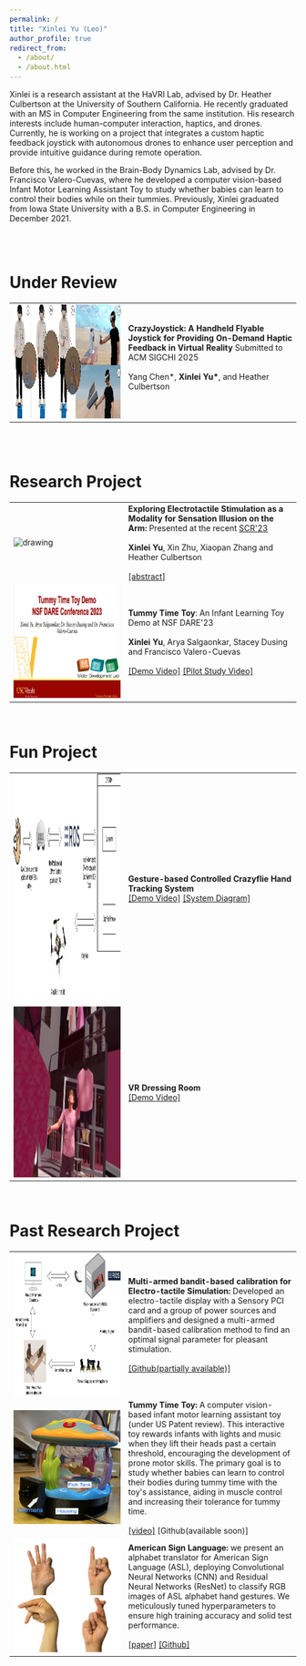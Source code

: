 ```yaml
---
permalink: /
title: "Xinlei Yu (Leo)"
author_profile: true
redirect_from: 
  - /about/
  - /about.html
---
```


Xinlei is a research assistant at the HaVRI Lab, advised by Dr. Heather Culbertson at the University of Southern California. He recently graduated with an MS in Computer Engineering from the same institution. His research interests include human-computer interaction, haptics, and drones. Currently, he is working on a project that integrates a custom haptic feedback joystick with autonomous drones to enhance user perception and provide intuitive guidance during remote operation.

Before this, he worked in the Brain-Body Dynamics Lab, advised by Dr. Francisco Valero-Cuevas, where he developed a computer vision-based Infant Motor Learning Assistant Toy to study whether babies can learn to control their bodies while on their tummies. Previously, Xinlei graduated from Iowa State University with a B.S. in Computer Engineering in December 2021.







<br>
<br>

# Under Review

<table>
<tr>
<td style="width:40%">
<img src="https://github.com/XinleiYu-Leo/XinleiYu-Leo.github.io/blob/master/images/crazy_teaser_new.png" alt="teaser" height="200" width="700"/>
</td>
<td style="width:60%">
<strong>CrazyJoystick: A Handheld Flyable Joystick for Providing On-Demand Haptic Feedback in Virtual Reality</strong> Submitted to ACM SIGCHI 2025 
<br><br>
Yang Chen*, <strong>Xinlei Yu*</strong>, and Heather Culbertson
<br><br>
</td>
</tr>
</table>

<br>
<br>

# Research Project 

<table>
<tr>
<td style="width:40%">
<img src="https://raw.githubusercontent.com/XinleiYu-Leo/Xinlei-leo.github.io/master/assets/images/talk_SCR.png" alt="drawing" height="200" width="400"/>
</td>
<td style="width:60%">
<strong>Exploring Electrotactile Stimulation as a Modality for Sensation Illusion on the Arm:</strong> Presented at the recent <a href="https://sites.uci.edu/scr2023/schedule/">SCR'23</a>
<br><br>
<strong>Xinlei Yu</strong>, Xin Zhu, Xiaopan Zhang and Heather Culbertson
<br><br>
<a href="https://bpb-us-e2.wpmucdn.com/sites.uci.edu/dist/2/5230/files/2023/09/66_SCR_23_Xinlei_Yu.pdf">[abstract]</a>
</td>
</tr>
<tr>
<td style="width:40%">
<img src="https://raw.githubusercontent.com/XinleiYu-Leo/Xinlei-leo.github.io/master/assets/images/3T_Demo_DARE-Cover.jpg" alt="drawing" height="200" width="400"/>
</td>
<td style="width:60%">
<strong>Tummy Time Toy</strong>: An Infant Learning Toy
<br>
Demo at NSF DARE'23
<br><br>
<strong>Xinlei Yu</strong>, Arya Salgaonkar, Stacey Dusing and Francisco Valero-Cuevas
<br><br>
<a href="https://youtu.be/6PznLd5wy5c">[Demo Video]</a> <a href="https://youtu.be/JgYYosFgYtE">[Pilot Study Video]</a>
</td>
</tr>
</table>


<br>

# Fun Project 

<table>
<tr>
<td style="width:40%">
<img src="https://raw.githubusercontent.com/XinleiYu-Leo/XinleiYu-Leo.github.io/master/images/handtrackingDrone.drawio.png" alt="System Image" height="400" width="450" />
</td>
<td style="width:60%">
<strong>Gesture-based Controlled Crazyflie Hand Tracking System</strong>
<br>
<a href="https://youtube.com/shorts/QBKCI4z-H1E?feature=share">[Demo Video]</a> <a href="https://raw.githubusercontent.com/XinleiYu-Leo/XinleiYu-Leo.github.io/master/images/handtrackingDrone.drawio.png">[System Diagram]</a> 
</td>
</tr>
<tr>
<td style="width:40%">
<img src="https://raw.githubusercontent.com/XinleiYu-Leo/XinleiYu-Leo.github.io/master/images/VR_DressingRoom.png" alt="VR Room Image" height="300" width="450" />
</td>
<td style="width:60%">
<strong>VR Dressing Room</strong>
<br>
<a href="https://youtube.com/shorts/3uVC-7T6mHI?feature=share">[Demo Video]</a>
</td>
</tr>
</table>

<br>

# Past Research Project 

<table>
  <tr>
    <td style="width:40%">
      <img src="https://raw.githubusercontent.com/XinleiYu-Leo/Xinlei-leo.github.io/master/assets/images/electro_diagram.png" alt="drawing2" height="250" width="500"/>
    </td>
    <td style="width:60%">
      <strong>Multi-armed bandit-based calibration for Electro-tactile Simulation:</strong> Developed an electro-tactile display with a Sensory PCI card and a group of power sources and amplifiers and designed a multi-armed bandit-based calibration method to find an optimal signal parameter for pleasant stimulation.
      <br><br>
      <a href="https://github.com/xinleiyuUSC/MAB_UCB">[Github(partially available)]</a>
    </td>
  </tr>
  <tr>
    <td style="width:40%">
      <img src="https://raw.githubusercontent.com/XinleiYu-Leo/Xinlei-leo.github.io/master/assets/images/TTT.png" alt="drawing2" height="200" width="400"/>
    </td>
    <td style="width:60%">
      <strong>Tummy Time Toy:</strong> A computer vision-based infant motor learning assistant toy (under US Patent review). This interactive toy rewards infants with lights and music when they lift their heads past a certain threshold, encouraging the development of prone motor skills. The primary goal is to study whether babies can learn to control their bodies during tummy time with the toy's assistance, aiding in muscle control and increasing their tolerance for tummy time.
      <br><br>
      <a href="https://youtu.be/6PznLd5wy5c">[video]</a> [Github(available soon)]
    </td>
  </tr>
  <tr>
    <td style="width:40%">
      <img src="https://raw.githubusercontent.com/XinleiYu-Leo/Xinlei-leo.github.io/master/assets/images/ASL.jpg" alt="drawing3" height="200" width="400"/>
    </td>
    <td style="width:60%">
      <strong>American Sign Language:</strong> we present an alphabet translator for American Sign Language (ASL), deploying Convolutional Neural Networks (CNN) and Residual Neural Networks (ResNet) to classify RGB images of ASL alphabet hand gestures. We meticulously tuned hyperparameters to ensure high training accuracy and solid test performance.
      <br><br>
      <a href="https://raw.githubusercontent.com/XinleiYu-Leo/Xinlei-leo.github.io/master/assets/ASL_Paper.pdf">[paper]</a> <a href="https://github.com/xinleiyuUSC/ASL_Project/tree/main">[Github]</a>
    </td>
  </tr>
</table>
